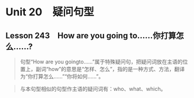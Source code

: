 ﻿ # Unit 20　疑问句型
 ## Lesson 243　How are you going to……你打算怎么……?
 
> 句型“How are you goingto……”属于特殊疑问句，把疑问词放在主语的位置上，副词“how”的意思是“怎样、怎么”，指的是一种方式、方法，翻译为“你打算怎么……”“你将如何……”。

> 与本句型相似的句型作主语的疑问词有：who、what、which。


 